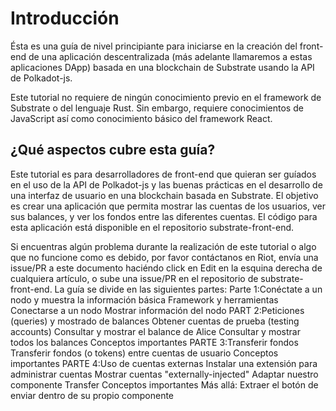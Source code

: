 # Introducción 

Ésta es una guía de nivel principiante para iniciarse en la creación del front-end de una aplicación descentralizada (más adelante llamaremos a estas aplicaciones DApp) basada en una blockchain de Substrate usando la API de Polkadot-js. 

Este tutorial no requiere de ningún conocimiento previo en el framework de Substrate o del lenguaje Rust. Sin embargo, requiere conocimientos de JavaScript así como conocimiento básico del framework React.

## ¿Qué aspectos cubre esta guía?

Este tutorial es para desarrolladores de front-end que quieran ser guíados en el uso de la API de Polkadot-js y las buenas prácticas en el desarrollo de una interfaz de usuario en una blockchain basada en Substrate. El objetivo es crear una aplicación que permita mostrar las cuentas de los usuarios, ver sus balances, y ver los fondos entre las diferentes cuentas. El código para esta aplicación está disponible en el repositorio substrate-front-end.

Si encuentras algún problema durante la realización de este tutorial o algo que no funcione como es debido, por favor contáctanos en Riot, envía una issue/PR a este documento haciéndo click en Edit en la esquina derecha de cualquiera artículo, o sube una issue/PR en el repositorio de substrate-front-end.
La guía se divide en las siguientes partes:
Parte 1:Conéctate a un nodo y muestra la información básica
Framework y herramientas
Conectarse a un nodo
Mostrar información del nodo
PART 2:Peticiones (queries) y mostrado de balances
Obtener cuentas de prueba (testing accounts)
Consultar y mostrar el balance de Alice
Consultar y mostrar todos los balances
Conceptos importantes
PARTE 3:Transferir fondos
Transferir fondos (o tokens) entre cuentas de usuario
Conceptos importantes
PARTE 4:Uso de cuentas externas
Instalar una extensión para administrar cuentas
Mostrar cuentas "externally-injected"
Adaptar nuestro componente Transfer
Conceptos importantes
Más allá: Extraer el botón de enviar dentro de su propio componente